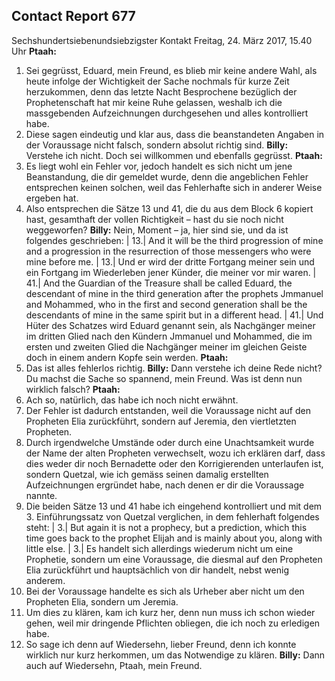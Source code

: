 ## Contact Report 677
Sechshundertsiebenundsiebzigster Kontakt
Freitag, 24. März 2017, 15.40 Uhr
**Ptaah:**
1. Sei gegrüsst, Eduard, mein Freund, es blieb mir keine andere Wahl, als heute infolge der Wichtigkeit der Sache nochmals für kurze Zeit herzukommen, denn das letzte Nacht Besprochene bezüglich der Prophetenschaft hat mir keine Ruhe gelassen, weshalb ich die massgebenden Aufzeichnungen durchgesehen und alles kontrolliert habe.
2. Diese sagen eindeutig und klar aus, dass die beanstandeten Angaben in der Voraussage nicht falsch, sondern absolut richtig sind.
**Billy:**
Verstehe ich nicht. Doch sei willkommen und ebenfalls gegrüsst.
**Ptaah:**
3. Es liegt wohl ein Fehler vor, jedoch handelt es sich nicht um jene Beanstandung, die dir gemeldet wurde, denn die angeblichen Fehler entsprechen keinen solchen, weil das Fehlerhafte sich in anderer Weise ergeben hat.
4. Also entsprechen die Sätze 13 und 41, die du aus dem Block 6 kopiert hast, gesamthaft der vollen Richtigkeit – hast du sie noch nicht weggeworfen?
**Billy:**
Nein, Moment – ja, hier sind sie, und da ist folgendes geschrieben:
| 13.| And it will be the third progression of mine and a progression in the resurrection of those messengers who were mine before me.
| 13.| Und er wird der dritte Fortgang meiner sein und ein Fortgang im Wiederleben jener Künder, die meiner vor mir waren.
| 41.| And the Guardian of the Treasure shall be called Eduard, the descendant of mine in the third generation after the prophets Jmmanuel and Mohammed, who in the first and second generation shall be the descendants of mine in the same spirit but in a different head.
| 41.| Und Hüter des Schatzes wird Eduard genannt sein, als Nachgänger meiner im dritten Glied nach den Kündern Jmmanuel und Mohammed, die im ersten und zweiten Glied die Nachgänger meiner im gleichen Geiste doch in einem andern Kopfe sein werden.
**Ptaah:**
5. Das ist alles fehlerlos richtig.
**Billy:**
Dann verstehe ich deine Rede nicht? Du machst die Sache so spannend, mein Freund. Was ist denn nun wirklich falsch?
**Ptaah:**
6. Ach so, natürlich, das habe ich noch nicht erwähnt.
7. Der Fehler ist dadurch entstanden, weil die Voraussage nicht auf den Propheten Elia zurückführt, sondern auf Jeremia, den viertletzten Propheten.
8. Durch irgendwelche Umstände oder durch eine Unachtsamkeit wurde der Name der alten Propheten verwechselt, wozu ich erklären darf, dass dies weder dir noch Bernadette oder den Korrigierenden unterlaufen ist, sondern Quetzal, wie ich gemäss seinen damalig erstellten Aufzeichnungen ergründet habe, nach denen er dir die Voraussage nannte.
9. Die beiden Sätze 13 und 41 habe ich eingehend kontrolliert und mit dem 3. Einführungssatz von Quetzal verglichen, in dem fehlerhaft folgendes steht:
| 3.| But again it is not a prophecy, but a prediction, which this time goes back to the prophet Elijah and is mainly about you, along with little else.
| 3.| Es handelt sich allerdings wiederum nicht um eine Prophetie, sondern um eine Voraussage, die diesmal auf den Propheten Elia zurückführt und hauptsächlich von dir handelt, nebst wenig anderem.
10. Bei der Voraussage handelte es sich als Urheber aber nicht um den Propheten Elia, sondern um Jeremia.
11. Um dies zu klären, kam ich kurz her, denn nun muss ich schon wieder gehen, weil mir dringende Pflichten obliegen, die ich noch zu erledigen habe.
12. So sage ich denn auf Wiedersehn, lieber Freund, denn ich konnte wirklich nur kurz herkommen, um das Notwendige zu klären.
**Billy:**
Dann auch auf Wiedersehn, Ptaah, mein Freund.